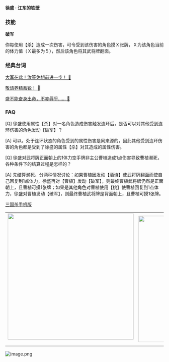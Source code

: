 
#### 徐盛 · 江东的铁壁  

### 技能

**破军**

你每使用【杀】造成一次伤害，可令受到该伤害的角色摸Ｘ张牌，Ｘ为该角色当前的体力值（Ｘ最多为５），然后该角色将其武将牌翻面。

### 经典台词


[大军在此！汝等休想前进一步！ 🎵](char_yj008_dub_ability1_1.mp3)

[敬请养精蓄锐！ 🎵](char_yj008_dub_ability1_2.mp3)

[盛不能奋身出命，不亦辱乎…… 🎵](char_yj008_dub_dead.mp3)


### FAQ

[Q] 徐盛使用属性【杀】对一名角色造成伤害触发连环后，是否可以对其他受到连环伤害的角色发动【破军】？

[A] 可以。处于连环状态的角色受到的属性伤害是同来源的，因此其他受到连环伤害的角色都是受到了徐盛的属性【杀】对其造成的属性伤害。



[Q] 徐盛对武将牌正面朝上的1体力空手牌非主公曹植造成1点伤害导致曹植濒死，各种条件下的结算过程是怎样的？

[A] 先结算濒死，分两种情况讨论：如果曹植因发动【酒诗】使武将牌翻面而使自己回复到1点体力，徐盛再对【曹植】发动【破军】，则最终曹植武将牌仍然是正面朝上，且曹植可摸1张牌；如果是其他角色对曹植使用【桃】使曹植回复到1点体力，徐盛对曹植发动【破军】，则最终曹植武将牌是背面朝上，且曹植可摸1张牌。


 [三国杀手机版](https://apps.apple.com/cn/app/%E4%B8%89%E5%9B%BD%E6%9D%80%E9%97%AE%E9%A2%98%E7%AD%94%E7%96%91/id527602078)
    <div style="text-align: center"><table><tr>
    <td style="text-align: center">
<img src="https://is4-ssl.mzstatic.com/image/thumb/PurpleSource116/v4/1b/38/06/1b380673-fa07-7d70-76af-cc625e8e7894/97f20edf-1616-4b93-9e88-fbaebfe22faf_page-0.jpg/460x0w.webp" height="400">
</td>
<td style="text-align: center">
<img src="https://is5-ssl.mzstatic.com/image/thumb/PurpleSource126/v4/f6/ae/05/f6ae053d-def3-e9be-a991-74954202adad/7a500a3f-0dc0-4c7a-8287-6eed7e11d2b4_page-1.jpg/460x0w.webp" height="400">
</td>
<td style="text-align: center">
<img src="https://is2-ssl.mzstatic.com/image/thumb/PurpleSource126/v4/f3/38/97/f33897de-2a22-ec13-1832-60c35c10fe7c/7fbfdcd6-9f03-45ce-8dc1-bad59b0e5f5d_page-2.jpg/460x0w.webp" height="400">
</td>
<td style="text-align: center">
<img src="https://is2-ssl.mzstatic.com/image/thumb/PurpleSource116/v4/7c/bf/db/7cbfdbb7-8d99-a661-c3a7-bc4e3fdb840a/5e805d5e-b991-4341-bdf6-233a5dd8d703_page-3.jpg/460x0w.webp" height="400">
</td>
</tr>
</table>
</div>
    
 ![image.png](https://s2.loli.net/2022/01/10/Z85EF3hBpvU41oI.png)

